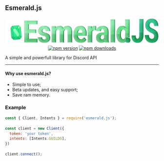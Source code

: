 ## Esmerald.js
<p align="center">
<img src="esmerald.png">
<a href="https://www.npmjs.com/package/esmerald.js"><img src="https://img.shields.io/npm/v/esmerald.js.svg?maxAge=3600" alt="npm version"/></a>
<a href="https://www.npmjs.com/package/esmerald.js.js"><img src="https://img.shields.io/npm/dt/esmerald.js.js.svg?maxAge=3600" alt="npm downloads" /></a>
</p

##### A simple and powerfull library for Discord API

<hr>

#### Why use esmerald.js?

- Simple to use;
- Beta updates, and easy support;
- Save ram memory.

### Example

```js
const { Client, Intents } = require('esmerald.js');

const client = new Client({
  token: 'your token',
  intents: [Intents.GUILDS],
})

client.connect();
```
